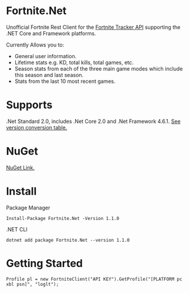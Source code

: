 # Fortnite.Net
Unofficial Fortnite Rest Client for the [Fortnite Tracker API](https://fortnitetracker.com/site-api) supporting the .NET Core and Framework platforms.

Currently Allows you to:
- General user information.
- Lifetime stats e.g. KD, total kills, total games, etc.
- Season stats from each of the three main game modes which include this season and last season.
- Stats from the last 10 most recent games.

# Supports
 .Net Standard 2.0, includes .Net Core 2.0 and .Net Framework 4.6.1. [See version conversion table.](https://github.com/dotnet/standard/blob/master/docs/versions.md)

# NuGet
[NuGet Link.](https://www.nuget.org/packages/Fortnite.Net/)

# Install

Package Manager

```Install-Package Fortnite.Net -Version 1.1.0 ```

.NET CLI

```dotnet add package Fortnite.Net --version 1.1.0```

# Getting Started
```
Profile pl = new FortniteClient("API KEY").GetProfile("[PLATFORM pc xbl psn]", "loglt");
```
